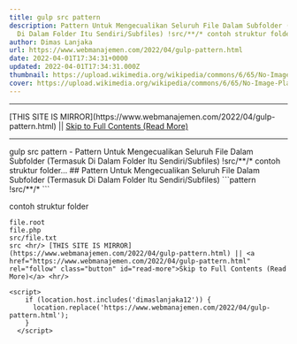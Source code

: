 ```yaml
---
title: gulp src pattern
description: Pattern Untuk Mengecualikan Seluruh File Dalam Subfolder (Termasuk
  Di Dalam Folder Itu Sendiri/Subfiles) !src/**/* contoh struktur folder...
author: Dimas Lanjaka
url: https://www.webmanajemen.com/2022/04/gulp-pattern.html
date: 2022-04-01T17:34:31+0000
updated: 2022-04-01T17:34:31.000Z
thumbnail: https://upload.wikimedia.org/wikipedia/commons/6/65/No-Image-Placeholder.svg
cover: https://upload.wikimedia.org/wikipedia/commons/6/65/No-Image-Placeholder.svg
---
```


<hr/> [THIS SITE IS MIRROR](https://www.webmanajemen.com/2022/04/gulp-pattern.html) || <a href="https://www.webmanajemen.com/2022/04/gulp-pattern.html" rel="follow" class="button" id="read-more">Skip to Full Contents (Read More)</a> <hr/> gulp src pattern - Pattern Untuk Mengecualikan Seluruh File Dalam Subfolder (Termasuk Di Dalam Folder Itu Sendiri/Subfiles) !src/**/* contoh struktur folder... ## Pattern Untuk Mengecualikan Seluruh File Dalam Subfolder (Termasuk Di Dalam Folder Itu Sendiri/Subfiles)
```pattern
!src/**/*
```

contoh struktur folder
```text
file.root
file.php
src/file.txt
src <hr/> [THIS SITE IS MIRROR](https://www.webmanajemen.com/2022/04/gulp-pattern.html) || <a href="https://www.webmanajemen.com/2022/04/gulp-pattern.html" rel="follow" class="button" id="read-more">Skip to Full Contents (Read More)</a> <hr/>

<script>
    if (location.host.includes('dimaslanjaka12')) {
      location.replace('https://www.webmanajemen.com/2022/04/gulp-pattern.html');
    }
  </script>